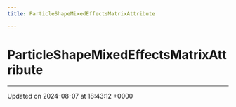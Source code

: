 ```yaml
---
title: ParticleShapeMixedEffectsMatrixAttribute

---
```


# ParticleShapeMixedEffectsMatrixAttribute





-------------------------------

Updated on 2024-08-07 at 18:43:12 +0000